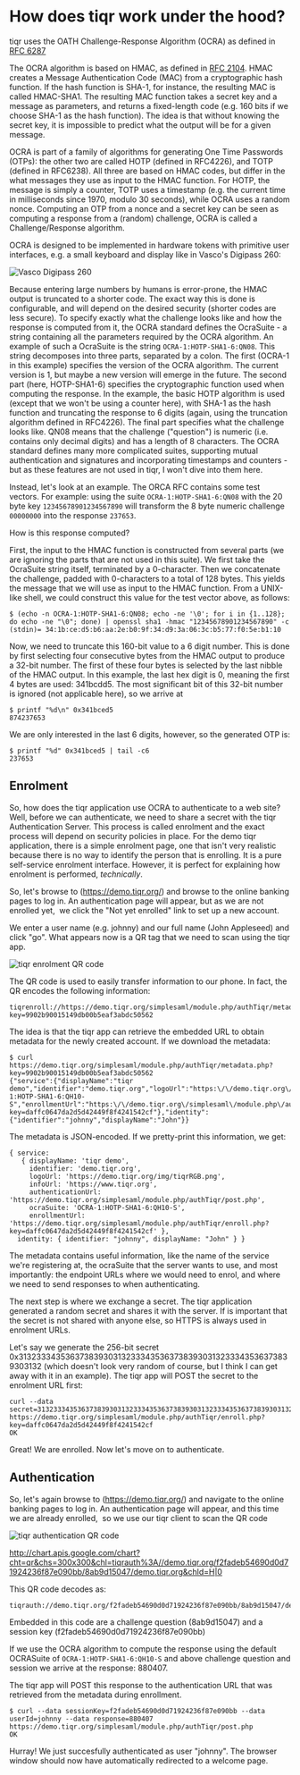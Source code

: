 # How does tiqr work under the hood?

tiqr uses the OATH Challenge-Response Algorithm (OCRA) as defined in 
[RFC 6287](http://tools.ietf.org/html/rfc6287)

The OCRA algorithm is based on HMAC, as defined in [RFC 2104](https://tools.ietf.org/html/rfc2104).
HMAC creates a Message Authentication Code (MAC) from a cryptographic hash function.
If the hash function is SHA-1, for instance, the resulting MAC is called HMAC-SHA1.
The resulting MAC function takes a secret key and a message as parameters, and returns a fixed-length code (e.g. 160 bits if we choose SHA-1 as the hash function).
The idea is that without knowing the secret key, it is impossible to predict what the output will be for a given message.

OCRA is part of a family of algorithms for generating One Time Passwords (OTPs):
the other two are called HOTP (defined in RFC4226), and TOTP (defined in RFC6238).
All three are based on HMAC codes, but differ in the what messages they use as input to the HMAC function.
For HOTP, the message is simply a counter, TOTP uses a timestamp (e.g. the current time in milliseconds since 1970, modulo 30 seconds), while OCRA uses a random nonce.
Computing an OTP from a nonce and a secret key can be seen as computing a response from a (random) challenge, OCRA is called a Challenge/Response algorithm.

OCRA is designed to be implemented in hardware tokens with primitive user interfaces, e.g. a small keyboard and display like in Vasco's Digipass 260:

![Vasco Digipass 260](http://www.vasco.com/Images/DP260.jpg "Vasco Digipass 260")

Because entering large numbers by humans is error-prone, the HMAC output is truncated to a shorter code.
The exact way this is done is configurable, and will depend on the desired security (shorter codes are less secure).
To specify exactly what the challenge looks like and how the response is computed from it, the OCRA standard defines the OcraSuite - a string containing all the parameters required by the OCRA algorithm.
An example of such a OcraSuite is the string `OCRA-1:HOTP-SHA1-6:QN08`.
This string decomposes into three parts, separated by a colon.
The first (OCRA-1 in this example) specifies the version of the OCRA algorithm.
The current version is 1, but maybe a new version will emerge in the future.
The second part (here, HOTP-SHA1-6) specifies the cryptographic function used when computing the response.
In the example, the basic HOTP algorithm is used (except that we won't be using a counter here), with SHA-1 as the hash function and truncating the response to 6 digits (again, using the truncation algorithm defined in RFC4226).
The final part specifies what the challenge looks like.
QN08 means that the challenge ("question") is numeric (i.e. contains only decimal digits) and has a length of 8 characters.
The OCRA standard defines many more complicated suites, supporting mutual authentication and signatures and incorporating timestamps and counters - but as these features are not used in tiqr, I won't dive into them here.

Instead, let's look at an example.
The ORCA RFC contains some test vectors.
For example: using the suite `OCRA-1:HOTP-SHA1-6:QN08` with the 20 byte key `12345678901234567890` will transform the 8 byte numeric challenge `00000000` into the response `237653`.

How is this response computed?

First, the input to the HMAC function is constructed from several parts (we are ignoring the parts that are not used in this suite).
We first take the OcraSuite string itself, terminated by a 0-character.
Then we concatenate the challenge, padded with 0-characters to a total of 128 bytes.
This yields the message that we will use as input to the HMAC function.
From a UNIX-like shell, we could construct this value for the test vector above, as follows:

	$ (echo -n OCRA-1:HOTP-SHA1-6:QN08; echo -ne '\0'; for i in {1..128}; do echo -ne "\0"; done) | openssl sha1 -hmac "12345678901234567890" -c
	(stdin)= 34:1b:ce:d5:b6:aa:2e:b0:9f:34:d9:3a:06:3c:b5:77:f0:5e:b1:10

Now, we need to truncate this 160-bit value to a 6 digit number.
This is done by first selecting four consecutive bytes from the HMAC output to produce a 32-bit number.
The first of these four bytes is selected by the last nibble of the HMAC output.
In this example, the last hex digit is 0, meaning the first 4 bytes are used: 341bcdd5.
The most significant bit of this 32-bit number is ignored (not applicable here), so we arrive at

	$ printf "%d\n" 0x341bced5 
	874237653

We are only interested in the last 6 digits, however, so the generated OTP is:

	$ printf "%d" 0x341bced5 | tail -c6
	237653

## Enrolment

So, how does the tiqr application use OCRA to authenticate to a web site? Well, before we can authenticate, we need to share a secret with the tiqr Authentication Server.
This process is called enrolment and the exact process will depend on security policies in place.
For the demo tiqr application, there is a simple enrolment page, one that isn't very realistic because there is no way to identify the person that is enrolling.
It is a pure self-service enrolment interface.
However, it is perfect for explaining how enrolment is performed, *technically*.

So, let's browse to (https://demo.tiqr.org/) and browse to the online banking pages to log in.
An authentication page will appear, but as we are not enrolled yet,  we click the "Not yet enrolled" link to set up a new account.

We enter a user name (e.g. johnny) and our full name (John Appleseed) and click "go".
What appears now is a QR tag that we need to scan using the tiqr app.

![tiqr enrolment QR code][enrol]

[enrol]: http://chart.apis.google.com/chart?cht=qr&chs=300x300&chl=tiqrenroll%3A//https%3A//demo.tiqr.org/simplesaml/module.php/authTiqr/metadata.php%3Fkey%3D9902b90015149db00b5eaf3abdc50562%0D%0A&chld=H|0 "tiqr enrolment QR code"


The QR code is used to easily transfer information to our phone.
In fact, the QR encodes the following information:

	tiqrenroll://https://demo.tiqr.org/simplesaml/module.php/authTiqr/metadata.php?key=9902b90015149db00b5eaf3abdc50562

The idea is that the tiqr app can retrieve the embedded URL to obtain metadata for the newly created account.
If we download the metadata:

	$ curl https://demo.tiqr.org/simplesaml/module.php/authTiqr/metadata.php?key=9902b90015149db00b5eaf3abdc50562
	{"service":{"displayName":"tiqr demo","identifier":"demo.tiqr.org","logoUrl":"https:\/\/demo.tiqr.org\/img\/tiqrRGB.png","infoUrl":"https:\/\/www.tiqr.org","authenticationUrl":"https:\/\/demo.tiqr.org\/simplesaml\/module.php\/authTiqr\/post.php","ocraSuite":"OCRA-1:HOTP-SHA1-6:QH10-S","enrollmentUrl":"https:\/\/demo.tiqr.org\/simplesaml\/module.php\/authTiqr\/enroll.php?key=daffc0647da2d5d42449f8f4241542cf"},"identity":{"identifier":"johnny","displayName":"John"}}

The metadata is JSON-encoded.
If we pretty-print this information, we get:

	{ service: 
	   { displayName: 'tiqr demo',
	     identifier: 'demo.tiqr.org',
	     logoUrl: 'https://demo.tiqr.org/img/tiqrRGB.png',
	     infoUrl: 'https://www.tiqr.org',
	     authenticationUrl: 'https://demo.tiqr.org/simplesaml/module.php/authTiqr/post.php',
	     ocraSuite: 'OCRA-1:HOTP-SHA1-6:QH10-S',
	     enrollmentUrl: 'https://demo.tiqr.org/simplesaml/module.php/authTiqr/enroll.php?key=daffc0647da2d5d42449f8f4241542cf' },
	  identity: { identifier: "johnny", displayName: "John" } }

The metadata contains useful information, like the name of the service we're registering at, the ocraSuite that the server wants to use, and most importantly:
the endpoint URLs where we would need to enrol, and where we need to send responses to when authenticating.

The next step is where we exchange a secret.
The tiqr application generated a random secret and shares it with the server.
If is important that the secret is not shared with anyone else, so HTTPS is always used in enrolment URLs.

Let's say we generate the 256-bit secret 0x3132333435363738393031323334353637383930313233343536373839303132 (which doesn't look very random of course, but I think I can get away with it in an example).
The tiqr app will POST the secret to the enrolment URL first:

	curl --data secret=3132333435363738393031323334353637383930313233343536373839303132 https://demo.tiqr.org/simplesaml/module.php/authTiqr/enroll.php?key=daffc0647da2d5d42449f8f4241542cf
	OK

Great! We are enrolled.
Now let's move on to authenticate.

## Authentication

So, let's again browse to (https://demo.tiqr.org/) and navigate to the online banking pages to log in.
An authentication page will appear, and this time we are already enrolled,  so we use our tiqr client to scan the QR code

![tiqr authentication QR code][tiqrauth]

[tiqrauth]: http://chart.apis.google.com/chart?cht=qr&chs=300x300&chl=tiqrauth%3A//demo.tiqr.org/f2fadeb54690d0d71924236f87e090bb/8ab9d15047/demo.tiqr.org&chld=H|0 "tiqr authentication QR code"
http://chart.apis.google.com/chart?cht=qr&chs=300x300&chl=tiqrauth%3A//demo.tiqr.org/f2fadeb54690d0d71924236f87e090bb/8ab9d15047/demo.tiqr.org&chld=H|0

This QR code decodes as:

	tiqrauth://demo.tiqr.org/f2fadeb54690d0d71924236f87e090bb/8ab9d15047/demo.tiqr.org

Embedded in this code are a challenge question (8ab9d15047) and a session key (f2fadeb54690d0d71924236f87e090bb)

If we use the OCRA algorithm to compute the response using the default OCRASuite of `OCRA-1:HOTP-SHA1-6:QH10-S` and above challenge question and session we arrive at the response: 880407.

The tiqr app will POST this response to the authentication URL that was retrieved from the metadata during enrollment.

	$ curl --data sessionKey=f2fadeb54690d0d71924236f87e090bb --data userId=johnny --data response=880407 https://demo.tiqr.org/simplesaml/module.php/authTiqr/post.php
	OK

Hurray! We just succesfully authenticated as user "johnny".
The browser window should now have automatically redirected to a welcome page.
